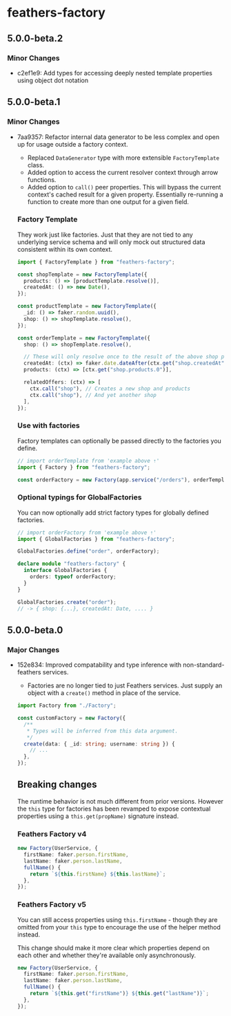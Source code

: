 # feathers-factory

## 5.0.0-beta.2

### Minor Changes

- c2ef1e9: Add types for accessing deeply nested template properties using object dot notation

## 5.0.0-beta.1

### Minor Changes

- 7aa9357: Refactor internal data generator to be less complex and open up for usage outside a factory context.

  - Replaced `DataGenerator` type with more extensible `FactoryTemplate` class.
  - Added option to access the current resolver context through arrow functions.
  - Added option to `call()` peer properties. This will bypass the current
    context's cached result for a given property. Essentially re-running a function
    to create more than one output for a given field.

  ### Factory Template

  They work just like factories. Just that they are not tied to any underlying
  service schema and will only mock out structured data consistent within its
  own context.

  ```ts
  import { FactoryTemplate } from "feathers-factory";

  const shopTemplate = new FactoryTemplate({
    products: () => [productTemplate.resolve()],
    createdAt: () => new Date(),
  });

  const productTemplate = new FactoryTemplate({
    _id: () => faker.random.uuid(),
    shop: () => shopTemplate.resolve(),
  });

  const orderTemplate = new FactoryTemplate({
    shop: () => shopTemplate.resolve(),

    // These will only resolve once to the result of the above shop property
    createdAt: (ctx) => faker.date.dateAfter(ctx.get("shop.createdAt")),
    products: (ctx) => [ctx.get("shop.products.0")],

    relatedOffers: (ctx) => [
      ctx.call("shop"), // Creates a new shop and products
      ctx.call("shop"), // And yet another shop
    ],
  });
  ```

  ### Use with factories

  Factory templates can optionally be passed directly to the factories you define.

  ```ts
  // import orderTemplate from 'example above ⇡'
  import { Factory } from "feathers-factory";

  const orderFactory = new Factory(app.service("/orders"), orderTemplate);
  ```

  ### Optional typings for GlobalFactories

  You can now optionally add strict factory types for globally defined factories.

  ```ts
  // import orderFactory from 'example above ⇡'
  import { GlobalFactories } from "feathers-factory";

  GlobalFactories.define("order", orderFactory);

  declare module "feathers-factory" {
    interface GlobalFactories {
      orders: typeof orderFactory;
    }
  }

  GlobalFactories.create("order");
  // -> { shop: {...}, createdAt: Date, .... }
  ```

## 5.0.0-beta.0

### Major Changes

- 152e834: Improved compatability and type inference with non-standard-feathers services.

  - Factories are no longer tied to just Feathers services. Just supply an object with a `create()` method in place
    of the service.

  ```ts
  import Factory from "./Factory";

  const customFactory = new Factory({
    /**
     * Types will be inferred from this data argument.
     */
    create(data: { _id: string; username: string }) {
      // ...
    },
  });
  ```

  ## Breaking changes

  The runtime behavior is not much different from prior versions. However the `this` type for factories has been revamped
  to expose contextual properties using a `this.get(propName)` signature instead.

  ### Feathers Factory v4

  ```ts
  new Factory(UserService, {
    firstName: faker.person.firstName,
    lastName: faker.person.lastName,
    fullName() {
      return `${this.firstName} ${this.lastName}`;
    },
  });
  ```

  ### Feathers Factory v5

  You can still access properties using `this.firstName` - though they are omitted from your `this` type to encourage
  the use of the helper method instead.

  This change should make it more clear which properties depend on each other and whether they're available
  only asynchronously.

  ```ts
  new Factory(UserService, {
    firstName: faker.person.firstName,
    lastName: faker.person.lastName,
    fullName() {
      return `${this.get("firstName")} ${this.get("lastName")}`;
    },
  });
  ```
